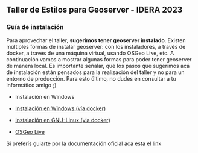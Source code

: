 <h2>Taller de Estilos para Geoserver - IDERA 2023</h2>
<h3>Guía de instalación</h3>

Para aprovechar el taller, **sugerimos tener geoserver instalado**. Existen múltiples formas de instalar geoserver: con los instaladores, a través de docker, a través de una máquina virtual, usando OSGeo Live, etc. A continuación vamos a mostrar algunas formas para poder tener geoserver de manera local.
Es importante señalar, que los pasos que sugerimos acá de instalación están pensados para la realización del taller y no para un entorno de producción. Para esto último, no dudes en consultar a tu informático amigo ;)


* Instalación en Windows

* [Instalación en Windows (vía docker)](https://github.com/martinfernandoortiz/taller_geoserver_idera2023/blob/main/instalation/windows_docker.md)

* [Instalación en GNU-Linux (via docker)](https://github.com/martinfernandoortiz/geoserver/blob/main/gnuLinux_install.md)

* [OSGeo Live](https://github.com/martinfernandoortiz/taller_geoserver_idera2023/blob/main/OSGeoLive_VM.md)



Si preferís guiarte por la documentación oficial aca esta el [link](https://docs.geoserver.org/stable/en/user/installation/index.html) 
